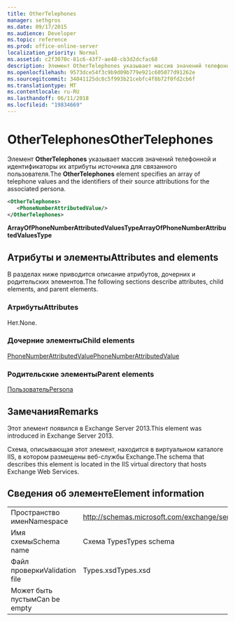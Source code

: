 ```yaml
---
title: OtherTelephones
manager: sethgros
ms.date: 09/17/2015
ms.audience: Developer
ms.topic: reference
ms.prod: office-online-server
localization_priority: Normal
ms.assetid: c2f3070c-81c6-43f7-ae48-cb3d2dcfac68
description: Элемент OtherTelephones указывает массив значений телефонной и идентификаторы их атрибуты источника для связанного пользователя.
ms.openlocfilehash: 9573dce54f3c9b9d09b779e921c605077d91262e
ms.sourcegitcommit: 34041125dc8c5f993b21cebfc4f8b72f0fd2cb6f
ms.translationtype: MT
ms.contentlocale: ru-RU
ms.lasthandoff: 06/11/2018
ms.locfileid: "19834669"
---
```

# <a name="othertelephones"></a><span data-ttu-id="83c29-103">OtherTelephones</span><span class="sxs-lookup"><span data-stu-id="83c29-103">OtherTelephones</span></span>

<span data-ttu-id="83c29-104">Элемент **OtherTelephones** указывает массив значений телефонной и идентификаторы их атрибуты источника для связанного пользователя.</span><span class="sxs-lookup"><span data-stu-id="83c29-104">The **OtherTelephones** element specifies an array of telephone values and the identifiers of their source attributions for the associated persona.</span></span> 
  
```XML
<OtherTelephones>
   <PhoneNumberAttributedValue/>
</OtherTelephones>

```

 <span data-ttu-id="83c29-105">**ArrayOfPhoneNumberAttributedValuesType**</span><span class="sxs-lookup"><span data-stu-id="83c29-105">**ArrayOfPhoneNumberAttributedValuesType**</span></span>
## <a name="attributes-and-elements"></a><span data-ttu-id="83c29-106">Атрибуты и элементы</span><span class="sxs-lookup"><span data-stu-id="83c29-106">Attributes and elements</span></span>

<span data-ttu-id="83c29-107">В разделах ниже приводится описание атрибутов, дочерних и родительских элементов.</span><span class="sxs-lookup"><span data-stu-id="83c29-107">The following sections describe attributes, child elements, and parent elements.</span></span>
  
### <a name="attributes"></a><span data-ttu-id="83c29-108">Атрибуты</span><span class="sxs-lookup"><span data-stu-id="83c29-108">Attributes</span></span>

<span data-ttu-id="83c29-109">Нет.</span><span class="sxs-lookup"><span data-stu-id="83c29-109">None.</span></span>
  
### <a name="child-elements"></a><span data-ttu-id="83c29-110">Дочерние элементы</span><span class="sxs-lookup"><span data-stu-id="83c29-110">Child elements</span></span>

[<span data-ttu-id="83c29-111">PhoneNumberAttributedValue</span><span class="sxs-lookup"><span data-stu-id="83c29-111">PhoneNumberAttributedValue</span></span>](phonenumberattributedvalue.md)
  
### <a name="parent-elements"></a><span data-ttu-id="83c29-112">Родительские элементы</span><span class="sxs-lookup"><span data-stu-id="83c29-112">Parent elements</span></span>

[<span data-ttu-id="83c29-113">Пользователь</span><span class="sxs-lookup"><span data-stu-id="83c29-113">Persona</span></span>](persona.md)
  
## <a name="remarks"></a><span data-ttu-id="83c29-114">Замечания</span><span class="sxs-lookup"><span data-stu-id="83c29-114">Remarks</span></span>

<span data-ttu-id="83c29-115">Этот элемент появился в Exchange Server 2013.</span><span class="sxs-lookup"><span data-stu-id="83c29-115">This element was introduced in Exchange Server 2013.</span></span>
  
<span data-ttu-id="83c29-116">Схема, описывающая этот элемент, находится в виртуальном каталоге IIS, в котором размещены веб-службы Exchange.</span><span class="sxs-lookup"><span data-stu-id="83c29-116">The schema that describes this element is located in the IIS virtual directory that hosts Exchange Web Services.</span></span>
  
## <a name="element-information"></a><span data-ttu-id="83c29-117">Сведения об элементе</span><span class="sxs-lookup"><span data-stu-id="83c29-117">Element information</span></span>

|||
|:-----|:-----|
|<span data-ttu-id="83c29-118">Пространство имен</span><span class="sxs-lookup"><span data-stu-id="83c29-118">Namespace</span></span>  <br/> |http://schemas.microsoft.com/exchange/services/2006/types  <br/> |
|<span data-ttu-id="83c29-119">Имя схемы</span><span class="sxs-lookup"><span data-stu-id="83c29-119">Schema name</span></span>  <br/> |<span data-ttu-id="83c29-120">Схема Types</span><span class="sxs-lookup"><span data-stu-id="83c29-120">Types schema</span></span>  <br/> |
|<span data-ttu-id="83c29-121">Файл проверки</span><span class="sxs-lookup"><span data-stu-id="83c29-121">Validation file</span></span>  <br/> |<span data-ttu-id="83c29-122">Types.xsd</span><span class="sxs-lookup"><span data-stu-id="83c29-122">Types.xsd</span></span>  <br/> |
|<span data-ttu-id="83c29-123">Может быть пустым</span><span class="sxs-lookup"><span data-stu-id="83c29-123">Can be empty</span></span>  <br/> ||
   


